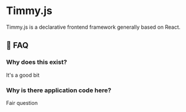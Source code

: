 # Timmy.js

Timmy.js is a declarative frontend framework generally based on React.

## 📝 FAQ

### Why does this exist?

It's a good bit

### Why is there application code here?

Fair question
